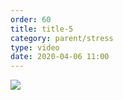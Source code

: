 ```yaml
---
order: 60
title: title-5
category: parent/stress
type: video
date: 2020-04-06 11:00
---
```


[![](../../static/images/mindfulness-cover.webp)](../../static/videos/mindfulness.mp4)